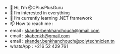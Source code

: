 - 👋 Hi, I’m @CPlusPlusGuru
- 👀 I’m interested in everything
- 🌱 I’m currently learning .NET framework 
- 📫 How to reach me :
-    email : skanderbenkhanchouch@gmail.com
-    email : skabenkh@gmail.com
-    email : skander.benkhanchouch@polytechnicien.tn
-    whatsApp : +216 52 429 761
